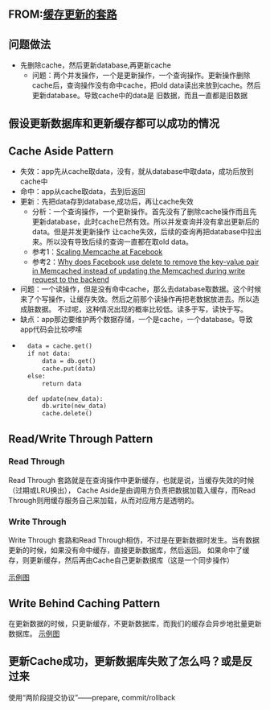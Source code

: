 ## FROM:[缓存更新的套路](https://coolshell.cn/articles/17416.html)

## 问题做法
- 先删除cache，然后更新database,再更新cache
  - 问题：两个并发操作，一个是更新操作，一个查询操作。更新操作删除cache后，查询操作没有命中cache，把old data读出来放到cache。然后更新database。导致cache中的data是
  旧数据，而且一直都是旧数据
  
## 假设更新数据库和更新缓存都可以成功的情况

## Cache Aside Pattern
- 失效：app先从cache取data，没有，就从database中取data，成功后放到cache中
- 命中：app从cache取data，去到后返回
- 更新：先把data存到database,成功后，再让cache失效
  - 分析：一个查询操作，一个更新操作。首先没有了删除cache操作而且先更新database，此时cache已然有效。所以并发查询并没有拿出更新后的data。但是并发更新操作
  让cache失效，后续的查询再把database中拉出来。所以没有导致后续的查询一直都在取old data。
  - 参考1：[Scaling Memcache at Facebook](https://www.usenix.org/system/files/conference/nsdi13/nsdi13-final170_update.pdf) 
  - 参考2：[Why does Facebook use delete to remove the key-value pair in Memcached instead of updating the Memcached during write request to the backend](https://www.quora.com/Why-does-Facebook-use-delete-to-remove-the-key-value-pair-in-Memcached-instead-of-updating-the-Memcached-during-write-request-to-the-backend)
- 问题：一个读操作，但是没有命中cache，那么去database取数据。这个时候来了个写操作，让缓存失效。然后之前那个读操作再把老数据放进去。所以造成脏数据。
不过呢，这种情况出现的概率比较低。读多于写，读快于写。
- 缺点：app那边要维护两个数据存储，一个是cache，一个database。导致app代码会比较啰嗦
- ```def read():
    data = cache.get()
    if not data:
        data = db.get()
        cache.put(data)
    else:
        return data
        
    def update(new_data):
        db.write(new_data)
        cache.delete()
    ```
    
## Read/Write Through Pattern
### Read Through
Read Through 套路就是在查询操作中更新缓存，也就是说，当缓存失效的时候（过期或LRU换出），
Cache Aside是由调用方负责把数据加载入缓存，而Read Through则用缓存服务自己来加载，从而对应用方是透明的。

### Write Through
Write Through 套路和Read Through相仿，不过是在更新数据时发生。当有数据更新的时候，如果没有命中缓存，直接更新数据库，然后返回。
如果命中了缓存，则更新缓存，然后再由Cache自己更新数据库（这是一个同步操作）

[示例图](https://github.com/xiazhibin/blog/blob/master/pic/read:write_through.jpg)

## Write Behind Caching Pattern
在更新数据的时候，只更新缓存，不更新数据库，而我们的缓存会异步地批量更新数据库。
[示例图](https://github.com/xiazhibin/blog/blob/master/pic/write_back.jpg)

## 更新Cache成功，更新数据库失败了怎么吗？或是反过来
使用“两阶段提交协议”——prepare, commit/rollback
